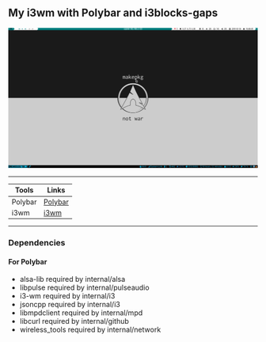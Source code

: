 ## My i3wm with Polybar and i3blocks-gaps ##

![title](https://github.com/DanLinus/dotfiles/blob/master/screenshots/screenshot-2018-03-30_19-08-06.png)
- - - -
Tools  | Links
------------- | -------------
Polybar  | [Polybar](https://github.com/jaagr/polybar)
i3wm  | [i3wm](https://i3wm.org/)
- - - -
### Dependencies ###
#### For Polybar ####
* alsa-lib required by internal/alsa
* libpulse required by internal/pulseaudio
* i3-wm required by internal/i3
* jsoncpp required by internal/i3
* libmpdclient required by internal/mpd
* libcurl required by internal/github
* wireless_tools required by internal/network
